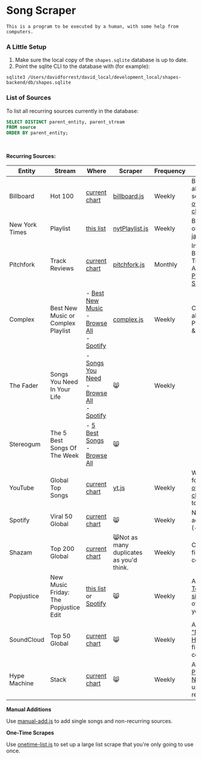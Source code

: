 # Song Scraper

`This is a program to be executed by a human, with some help from computers.`

### A Little Setup

1. Make sure the local copy of the `shapes.sqlite` database is up to date.
1. Point the sqlite CLI to the database with (for example):

```
sqlite3 /Users/davidforrest/david_local/development_local/shapes-backend/db/shapes.sqlite
```

### List of Sources

To list all recurring sources currently in the database:

```sql
SELECT DISTINCT parent_entity, parent_stream
FROM source
ORDER BY parent_entity;
```

<br>

**Recurring Sources:**

| Entity | Stream | Where | Scraper | Frequency | Notes |
| --- | --- | --- | --- | --- | --- |
| Billboard | Hot 100 | [current chart](https://www.billboard.com/charts/hot-100) | [billboard.js](https://github.com/davidforrest/Song-Scraper/blob/master/billboard.js) | Weekly | Billboard also has several [other charts](https://www.billboard.com/charts#id-chart-category-overallpopularity) |
| New York Times | Playlist | [this list](https://www.nytimes.com/column/playlist) | [nytPlaylist.js](https://github.com/davidforrest/Song-Scraper/blob/master/nytPlaylist.js) | Weekly | But weed out [the jazz](https://github.com/davidforrest/devJournal/blob/main/2020-05-12-1-new-music-tuesday.md#the-new-york-times-playlist) |
| Pitchfork | Track Reviews | [current chart](https://pitchfork.com/reviews/tracks/) | [pitchfork.js](https://github.com/davidforrest/Song-Scraper/blob/master/pitchfork.js) | Monthly | Includes Best New Tracks. Also see [Pitchfork Selects](https://pitchfork.com/search/?query=Pitchfork%20Selects) |
| Complex | Best New Music or Complex Playlist | - [Best New Music](https://www.complex.com/tag/best_new_music)<br> - [Browse All](https://www.complex.com/music)<br> - [Spotify](https://open.spotify.com/playlist/5PKZSKuHP4d27SXO5fB9Wl?go=1&sp_cid=349bdc36164f7619b364e905a4e00ced&utm_source=embed_player_p&utm_medium=desktop&nd=1)  | [complex.js](https://github.com/davidforrest/Song-Scraper/blob/master/complex.js) | Weekly | Complex absorbed Pigeons & Planes |
| The Fader | Songs You Need In Your Life | - [Songs You Need](https://www.thefader.com/tag/songs-you-need-in-your-life)<br> - [Browse All](https://www.thefader.com/music)<br> - [Spotify](https://open.spotify.com/playlist/0IWgt0h2ZxDNV4iVMQaELL?go=1&sp_cid=c4ca63f84100c36155ef91476385a8e8&utm_source=embed_player_p&utm_medium=desktop&nd=1) | 😸 | Weekly | |
| Stereogum | The 5 Best Songs Of The Week | - [5 Best Songs](https://www.stereogum.com/category/franchises/the-5-best-songs-of-the-week/)<br> - [Browse All](https://www.stereogum.com/) | 😸 | ||
| YouTube | Global Top Songs | [current chart](https://charts.youtube.com/charts/TopSongs/global) | [yt.js](https://github.com/davidforrest/Song-Scraper/blob/master/yt.js) | Weekly | Works for YT's [other charts](https://charts.youtube.com/) too |
| Spotify | Viral 50 Global | [current chart](https://spotifycharts.com/viral/global/weekly) | 😸 | Weekly | New additions (`-`) |
| Shazam | Top 200 Global | [current chart](https://www.shazam.com/charts/top-200/world) | 😸Not as many duplicates as you'd think. | Weekly | Can also filter by country |
| Popjustice | New Music Friday: The Popjustice Edit | [this list](https://www.popjustice.com/?s=New+Music) or [Spotify](https://open.spotify.com/playlist/5s7cNVeGfehrRfCatNN43P) | 😸 | Weekly | Also see [Top 45 singles](https://www.popjustice.com/?s=Top+45+singles) of the year |
| SoundCloud | Top 50 Global | [current chart](https://soundcloud.com/charts/top?genre=all-music&country=all-countries) | 😸 | Weekly | Also ["New & Hot"](https://soundcloud.com/charts/new?genre=all-music&country=all-countries) and filter by country |
| Hype Machine | Stack | [current chart](https://hypem.com/stack) | 😸 | Weekly | Also [Popular Now](https://hypem.com/popular) updated realtime |

**Manual Additions**

Use [manual-add.js](https://github.com/davidforrest/Song-Scraper/blob/master/manual-add.js) to add single songs and non-recurring sources.

**One-Time Scrapes**

Use [onetime-list.js](https://github.com/davidforrest/Song-Scraper/blob/master/onetime-list.js) to set up a large list scrape that you're only going to use once.
